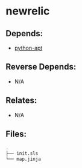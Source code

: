 # newrelic

## Depends:

  -  [python-apt](/salt/python-apt)

## Reverse Depends:

  -  N/A

## Relates:

  -  N/A

## Files:

```bash
.
├── init.sls
└── map.jinja
```
